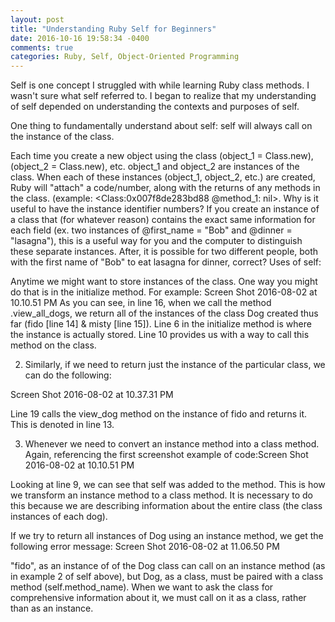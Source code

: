 ```yaml
---
layout: post
title: "Understanding Ruby Self for Beginners"
date: 2016-10-16 19:58:34 -0400
comments: true
categories: Ruby, Self, Object-Oriented Programming
---
```


Self is one concept I struggled with while learning Ruby class methods. I wasn't sure what self referred to. I began to realize that my understanding of self depended on understanding the contexts and purposes of self.

One thing to fundamentally understand about self: self will always call on the instance of the class.

Each time you create a new object using the class (object_1 = Class.new), (object_2 = Class.new), etc. object_1 and object_2 are instances of the class.
When each of these instances (object_1, object_2, etc.) are created, Ruby will "attach" a code/number, along with the returns of any methods in the class. (example: <Class:0x007f8de283bd88 @method_1: nil>.
Why is it useful to have the instance identifier numbers?  If you create an instance of a class that (for whatever reason) contains the exact same information for each field (ex. two instances of @first_name = "Bob" and @dinner = "lasagna"), this is a useful way for you and the computer to distinguish these separate instances. After, it is possible for two different people, both with the first name of "Bob" to eat lasagna for dinner, correct?
Uses of self:

Anytime we might want to store instances of the class. One way you might do that is in the initialize method. For example: Screen Shot 2016-08-02 at 10.10.51 PM
As you can see, in line 16, when we call the method .view_all_dogs, we return all of the instances of the class Dog created thus far (fido [line 14] & misty [line 15]). Line 6 in the initialize method is where the instance is actually stored. Line 10 provides us with a way to call this method on the class.

2. Similarly, if we need to return just the instance of the particular class, we can do the following:

Screen Shot 2016-08-02 at 10.37.31 PM

Line 19 calls the view_dog method on the instance of fido and returns it. This is denoted in line 13.

3. Whenever we need to convert an instance method into a class method. Again, referencing the first screenshot example of code:Screen Shot 2016-08-02 at 10.10.51 PM

Looking at line 9, we can see that self was added to the method. This is how we transform an instance method to a class method. It is necessary to do this because we are describing information about the entire class (the class instances of each dog).

If we try to return all instances of Dog using an instance method, we get the following error message: Screen Shot 2016-08-02 at 11.06.50 PM

"fido", as an instance of of the Dog class can call on an instance method (as in example 2 of self above), but Dog, as a class, must be paired with a class method (self.method_name). When we want to ask the class for comprehensive information about it, we must call on it as a class, rather than as an instance.
